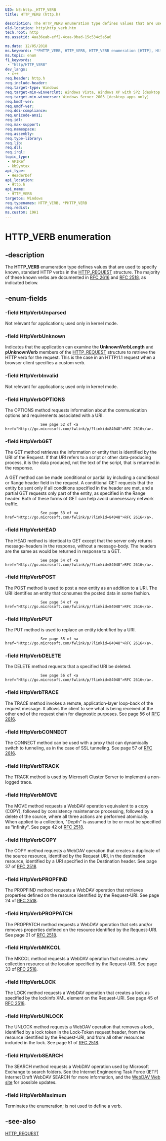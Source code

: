 ```yaml
---
UID: NE:http._HTTP_VERB
title: HTTP_VERB (http.h)

description: The HTTP_VERB enumeration type defines values that are used to specify known, standard HTTP verbs in the HTTP_REQUEST structure. The majority of these known verbs are documented in RFC 2616 and RFC 2518, as indicated below.
old-location: http\http_verb.htm
tech.root: http
ms.assetid: 4aa36eab-eff2-4caa-9bad-15c534c5a5a0

ms.date: 12/05/2018
ms.keywords: "*PHTTP_VERB, HTTP_VERB, HTTP_VERB enumeration [HTTP], HttpVerbCONNECT, HttpVerbCOPY, HttpVerbDELETE, HttpVerbGET, HttpVerbHEAD, HttpVerbInvalid, HttpVerbLOCK, HttpVerbMKCOL, HttpVerbMOVE, HttpVerbMaximum, HttpVerbOPTIONS, HttpVerbPOST, HttpVerbPROPFIND, HttpVerbPROPPATCH, HttpVerbPUT, HttpVerbSEARCH, HttpVerbTRACE, HttpVerbTRACK, HttpVerbUNLOCK, HttpVerbUnknown, HttpVerbUnparsed, PHTTP_VERB, PHTTP_VERB enumeration pointer [HTTP], _http_http_verb, http.http_verb, http/HTTP_VERB, http/HttpVerbCONNECT, http/HttpVerbCOPY, http/HttpVerbDELETE, http/HttpVerbGET, http/HttpVerbHEAD, http/HttpVerbInvalid, http/HttpVerbLOCK, http/HttpVerbMKCOL, http/HttpVerbMOVE, http/HttpVerbMaximum, http/HttpVerbOPTIONS, http/HttpVerbPOST, http/HttpVerbPROPFIND, http/HttpVerbPROPPATCH, http/HttpVerbPUT, http/HttpVerbSEARCH, http/HttpVerbTRACE, http/HttpVerbTRACK, http/HttpVerbUNLOCK, http/HttpVerbUnknown, http/HttpVerbUnparsed, http/PHTTP_VERB"
ms.topic: enum
f1_keywords: 
 - "http/HTTP_VERB"
dev_langs:
 - c++
req.header: http.h
req.include-header: 
req.target-type: Windows
req.target-min-winverclnt: Windows Vista, Windows XP with SP2 [desktop apps only]
req.target-min-winversvr: Windows Server 2003 [desktop apps only]
req.kmdf-ver: 
req.umdf-ver: 
req.ddi-compliance: 
req.unicode-ansi: 
req.idl: 
req.max-support: 
req.namespace: 
req.assembly: 
req.type-library: 
req.lib: 
req.dll: 
req.irql: 
topic_type:
 - APIRef
 - kbSyntax
api_type:
 - HeaderDef
api_location:
 - Http.h
api_name:
 - HTTP_VERB
targetos: Windows
req.typenames: HTTP_VERB, *PHTTP_VERB
req.redist: 
ms.custom: 19H1
---
```


# HTTP_VERB enumeration


## -description


The 
<b>HTTP_VERB</b> enumeration type defines values that are used to specify known, standard HTTP verbs in the 
<a href="https://docs.microsoft.com/previous-versions/windows/desktop/legacy/aa364545(v=vs.85)">HTTP_REQUEST</a> structure. The majority of these known verbs are  documented in <a href="Http://go.microsoft.com/fwlink/p/?linkid=84048">RFC 2616</a> and 
<a href="Http://go.microsoft.com/fwlink/p/?linkid=84046">RFC 2518</a>, as indicated below.


## -enum-fields




### -field HttpVerbUnparsed

Not relevant for applications; used only in kernel mode.


### -field HttpVerbUnknown

Indicates that the application can examine the <b>UnknownVerbLength</b> and <b>pUnknownVerb</b> members of the <a href="https://docs.microsoft.com/previous-versions/windows/desktop/legacy/aa364545(v=vs.85)">HTTP_REQUEST</a> structure to retrieve the HTTP verb for the request.  This is the case in an HTTP/1.1 request when a browser client specifies a custom verb.


### -field HttpVerbInvalid

Not relevant for applications; used only in kernel mode.


### -field HttpVerbOPTIONS

The OPTIONS method requests information about the communication options  and requirements associated with a URI.


					See page 52 of <a href="Http://go.microsoft.com/fwlink/p/?linkid=84048">RFC 2616</a>.


### -field HttpVerbGET

The GET method  retrieves the information or entity that is identified by the URI of the Request. If that URI refers to a script or other data-producing process, it is the data produced, not the text of the script, that is returned in the response.

A GET method can be made conditional or partial by including a conditional  or Range header field in the request. A conditional GET requests that the entity be sent only if all conditions specified in the header are met, and a partial GET requests only part of the entity, as specified in the Range header. Both of these forms of GET can help avoid unnecessary network traffic.


					See page 53 of <a href="Http://go.microsoft.com/fwlink/p/?linkid=84048">RFC 2616</a>.


### -field HttpVerbHEAD

The HEAD method is identical to GET except that the server only returns message-headers in the response, without a message-body. The headers are the same as would be returned in response to a GET.


					See page 54 of <a href="Http://go.microsoft.com/fwlink/p/?linkid=84048">RFC 2616</a>.


### -field HttpVerbPOST

The POST method is used to post a new entity as an addition to  a URI.
The URI identifies an entity that  consumes the posted data in some fashion.


					See page 54 of <a href="Http://go.microsoft.com/fwlink/p/?linkid=84048">RFC 2616</a>.


### -field HttpVerbPUT

The PUT method is used to replace an entity identified by a URI.


					See page 55 of <a href="Http://go.microsoft.com/fwlink/p/?linkid=84048">RFC 2616</a>.


### -field HttpVerbDELETE

The
					DELETE method requests that a specified URI be deleted.


					See page 56 of <a href="Http://go.microsoft.com/fwlink/p/?linkid=84048">RFC 2616</a>.


### -field HttpVerbTRACE

The TRACE method invokes a remote, application-layer loop-back of the request message.
					It allows the client to see what is being received at the other
   end of the request chain for diagnostic
   purposes. See page 56 of <a href="Http://go.microsoft.com/fwlink/p/?linkid=84048">RFC 2616</a>.


### -field HttpVerbCONNECT

The CONNECT
					method can be used with a proxy that can dynamically switch to tunneling, as in the case of SSL tunneling. See page 57 of <a href="Http://go.microsoft.com/fwlink/p/?linkid=84048">RFC 2616</a>.


### -field HttpVerbTRACK

The TRACK method is used by Microsoft Cluster Server to implement a non-logged trace.


### -field HttpVerbMOVE

The MOVE method requests a WebDAV operation
   equivalent to a copy (COPY), followed by consistency maintenance
   processing, followed by a delete of the source, where all three
   actions are performed atomically. When applied to a collection, "Depth" is assumed to be or must be specified as "infinity". See page 42 of <a href="Http://go.microsoft.com/fwlink/p/?linkid=84046">RFC 2518</a>.


### -field HttpVerbCOPY

The COPY method requests a WebDAV operation that creates a duplicate of the source resource,
   identified by the Request URI, in the destination resource,
   identified by a URI specified in the Destination header. See page 37 of <a href="Http://go.microsoft.com/fwlink/p/?linkid=84046">RFC 2518</a>.


### -field HttpVerbPROPFIND

The PROPFIND method requests a WebDAV operation that retrieves properties defined on the resource
   identified by the Request-URI. See page 24 of <a href="Http://go.microsoft.com/fwlink/p/?linkid=84046">RFC 2518</a>.


### -field HttpVerbPROPPATCH

The PROPPATCH method requests a WebDAV operation that sets and/or removes properties defined on the resource
   identified by the Request-URI. See page 31 of <a href="Http://go.microsoft.com/fwlink/p/?linkid=84046">RFC 2518</a>.


### -field HttpVerbMKCOL

The MKCOL method requests a WebDAV operation that creates a new collection
					 resource at the location specified by
   the Request-URI. See page 33 of <a href="Http://go.microsoft.com/fwlink/p/?linkid=84046">RFC 2518</a>.


### -field HttpVerbLOCK

The LOCK method requests a  WebDAV operation that creates a lock as specified by the lockinfo
   XML element on the Request-URI. See page 45 of <a href="Http://go.microsoft.com/fwlink/p/?linkid=84046">RFC 2518</a>.


### -field HttpVerbUNLOCK

The UNLOCK method requests a WebDAV operation that removes a lock, identified by a lock token in
   the Lock-Token request header, from the resource identified by the Request-URI, and from all other
   resources included in the lock. See page 51 of <a href="Http://go.microsoft.com/fwlink/p/?linkid=84046">RFC 2518</a>.


### -field HttpVerbSEARCH

The SEARCH method requests a WebDAV operation used by
					Microsoft Exchange to search folders. See the Internet Engineering Task Force (IETF) Internet Draft WebDAV SEARCH for more information, and the <a href="Http://go.microsoft.com/fwlink/p/?linkid=84164">WebDAV Web site</a> for possible updates.


### -field HttpVerbMaximum

Terminates the enumeration; is not used to define a verb.


## -see-also




<a href="https://docs.microsoft.com/previous-versions/windows/desktop/legacy/aa364545(v=vs.85)">HTTP_REQUEST</a>
 

 

